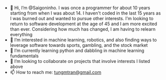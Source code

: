 - 👋 Hi, I’m @Saigoninho.  I was once a programmer for about 10 years starting from when I was about 14.  I haven't coded in the last 15 years as I was burned out and wanted to pursue other interests.  I'm looking to return to software development at the age of 45 and I am more excited than ever.  Considering how much has changed, I am having to relearn everything   
- 👀 I’m interested in machine learning, robotics, and also finding ways to leverage software towards sports, gambling, and the stock market
- 🌱 I’m currently learning python and dabbling in machine learning fundamentals
- 💞️ I’m looking to collaborate on projects that involve interests I listed above
- 📫 How to reach me: tungmtran@gmail.com

<!---
Saigoninho/Saigoninho is a ✨ special ✨ repository because its `README.md` (this file) appears on your GitHub profile.
You can click the Preview link to take a look at your changes.
--->
